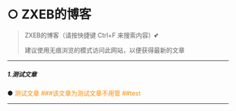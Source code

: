 # ○ ZXEB的博客

> ZXEB的博客（请按快捷键 Ctrl+F 来搜索内容）💕
>
> 建议使用无痕浏览的模式访问此网站，以便获得最新的文章
<HR>

##### **1.测试文章**

● <font color="#FF8C00">测试文章
###该文章为测试文章不用管
##test



<HR>

